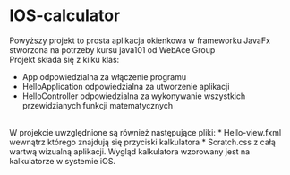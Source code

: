# IOS-calculator
Powyższy projekt to prosta aplikacja okienkowa w frameworku JavaFx stworzona na potrzeby kursu java101 od WebAce Group
<br>
Projekt składa się z kilku klas:
* App
  odpowiedzialna za włączenie programu
* HelloApplication
  odpowiedzialna za utworzenie aplikacji
* HelloController
  odpowiedzialna za wykonywanie wszystkich przewidzianych funkcji matematycznych
<br>
W projekcie uwzględnione są również następujące pliki:
* Hello-view.fxml
  wewnątrz którego znajdują się przyciski kalkulatora
* Scratch.css
  z całą wartwą wizualną aplikacji. Wygląd kalkulatora wzorowany jest na kalkulatorze w systemie iOS.
